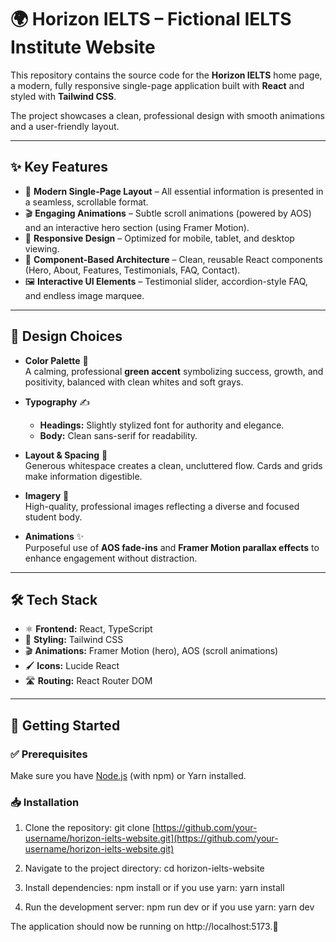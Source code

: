 # 🌍 Horizon IELTS – Fictional IELTS Institute Website

This repository contains the source code for the **Horizon IELTS** home page, a modern, fully responsive single-page application built with **React** and styled with **Tailwind CSS**.  

The project showcases a clean, professional design with smooth animations and a user-friendly layout.

---

## ✨ Key Features

- 📄 **Modern Single-Page Layout** – All essential information is presented in a seamless, scrollable format.  
- 🎬 **Engaging Animations** – Subtle scroll animations (powered by AOS) and an interactive hero section (using Framer Motion).  
- 📱 **Responsive Design** – Optimized for mobile, tablet, and desktop viewing.  
- 🧩 **Component-Based Architecture** – Clean, reusable React components (Hero, About, Features, Testimonials, FAQ, Contact).  
- 🖼️ **Interactive UI Elements** – Testimonial slider, accordion-style FAQ, and endless image marquee.

---

## 🎨 Design Choices

- **Color Palette** 🌱  
  A calming, professional **green accent** symbolizing success, growth, and positivity, balanced with clean whites and soft grays.  

- **Typography** ✍️  
  - **Headings:** Slightly stylized font for authority and elegance.  
  - **Body:** Clean sans-serif for readability.  

- **Layout & Spacing** 📐  
  Generous whitespace creates a clean, uncluttered flow. Cards and grids make information digestible.  

- **Imagery** 📸  
  High-quality, professional images reflecting a diverse and focused student body.  

- **Animations** ✨  
  Purposeful use of **AOS fade-ins** and **Framer Motion parallax effects** to enhance engagement without distraction.  

---

## 🛠️ Tech Stack

- ⚛️ **Frontend:** React, TypeScript  
- 🎨 **Styling:** Tailwind CSS  
- 🎬 **Animations:** Framer Motion (hero), AOS (scroll animations)  
- 🖌️ **Icons:** Lucide React  
- 🛣️ **Routing:** React Router DOM  

---

## 🚀 Getting Started

### ✅ Prerequisites
Make sure you have [Node.js](https://nodejs.org/) (with npm) or Yarn installed.

### 📥 Installation

1. Clone the repository:
        git clone [https://github.com/your-username/horizon-ielts-website.git](https://github.com/your-username/horizon-ielts-website.git)


2. Navigate to the project directory:
        cd horizon-ielts-website


3. Install dependencies:
        npm install
        or if you use yarn:
        yarn install


4. Run the development server:
        npm run dev
        or if you use yarn:
        yarn dev


The application should now be running on http://localhost:5173.🎉

